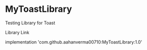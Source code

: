 # MyToastLibrary
Testing Library for Toast


Library Link

implementation 'com.github.aahanverma00710:MyToastLibrary:1.0'
